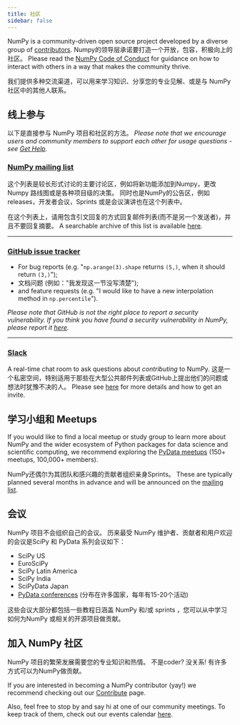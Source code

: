 ```yaml
---
title: 社区
sidebar: false
---
```


NumPy is a community-driven open source project developed by a diverse group of [contributors](/teams/). Numpy的领导层承诺要打造一个开放，包容，积极向上的社区。 Please read the [NumPy Code of Conduct](/code-of-conduct) for guidance on how to interact with others in a way that makes the community thrive.

我们提供多种交流渠道，可以用来学习知识、分享您的专业见解、或是与 NumPy 社区中的其他人联系。

## 线上参与

以下是直接参与 NumPy 项目和社区的方法。
_Please note that we encourage users and community members to support each other
for usage questions - see [Get Help](/gethelp)._

### [NumPy mailing list](https://mail.python.org/mailman/listinfo/numpy-discussion)

这个列表是较长形式讨论的主要讨论区，例如将新功能添加到Numpy，更改Numpy 路线图或是各种项目级的决策。
同时也是NumPy的公告区，例如releases，开发者会议，Sprints 或是会议演讲也在这个列表中。

在这个列表上，请用包含引文回复的方式回复邮件列表(而不是另一个发送者)，并且不要回复摘要。 A searchable archive of this list
is available [here](https://mail.python.org/archives/list/numpy-discussion@python.org/).

***

### [GitHub issue tracker](https://github.com/numpy/numpy/issues)

- For bug reports (e.g. "`np.arange(3).shape` returns `(5,)`, when it should return `(3,)`");
- 文档问题 (例如："我发现这一节没写清楚");
- and feature requests (e.g. "I would like to have a new interpolation method in `np.percentile`").

_Please note that GitHub is not the right place to report a security vulnerability. If you think you have found a security vulnerability in NumPy, please report it [here](https://tidelift.com/docs/security)._

***

### [Slack](https://numpy-team.slack.com)

A real-time chat room to ask questions about _contributing_ to NumPy.
这是一个私密空间，特别适用于那些在大型公共邮件列表或GitHub上提出他们的问题或想法时犹豫不决的人。
Please see
[here](https://numpy.org/devdocs/dev/index.html#contributing-to-numpy) for more
details and how to get an invite.

## 学习小组和 Meetups

If you would like to find a local meetup or study group to learn more about NumPy and the wider ecosystem of Python packages for data science and scientific computing, we recommend exploring the [PyData meetups](https://www.meetup.com/pro/pydata/) (150+ meetups, 100,000+ members).

NumPy还偶尔为其团队和感兴趣的贡献者组织亲身Sprints。 These are typically planned several months in advance and will be announced on the [mailing list](https://mail.python.org/mailman/listinfo/numpy-discussion).

## 会议

NumPy 项目不会组织自己的会议。 历来最受 NumPy 维护者、贡献者和用户欢迎的会议是SciPy 和 PyData 系列会议如下：

- SciPy US
- EuroSciPy
- SciPy Latin America
- SciPy India
- SciPyData Japan
- <a href="https://pydata.org/event-schedule/">PyData conferences</a> (分布在许多国家，每年有15-20个活动)

这些会议大部分都包括一些教程日涵盖 NumPy 和/或 sprints ，您可以从中学习如何为NumPy 或相关的开源项目做贡献。

## 加入 NumPy 社区

NumPy 项目的繁荣发展需要您的专业知识和热情。 不是coder? 没关系! 有许多方式可以为NumPy做贡献。

If you are interested in becoming a NumPy contributor (yay!) we recommend checking out our [Contribute](/contribute) page.

Also, feel free to stop by and say hi at one of our community meetings. To keep track of them, check out our events calendar [here](https://scientific-python.org/calendars/).

